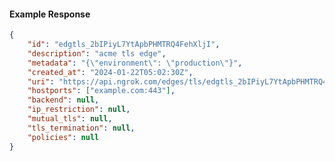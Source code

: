 <!-- Code generated for API Clients. DO NOT EDIT. -->

#### Example Response

```json
{
	"id": "edgtls_2bIPiyL7YtApbPHMTRQ4FehXljI",
	"description": "acme tls edge",
	"metadata": "{\"environment\": \"production\"}",
	"created_at": "2024-01-22T05:02:30Z",
	"uri": "https://api.ngrok.com/edges/tls/edgtls_2bIPiyL7YtApbPHMTRQ4FehXljI",
	"hostports": ["example.com:443"],
	"backend": null,
	"ip_restriction": null,
	"mutual_tls": null,
	"tls_termination": null,
	"policies": null
}
```
